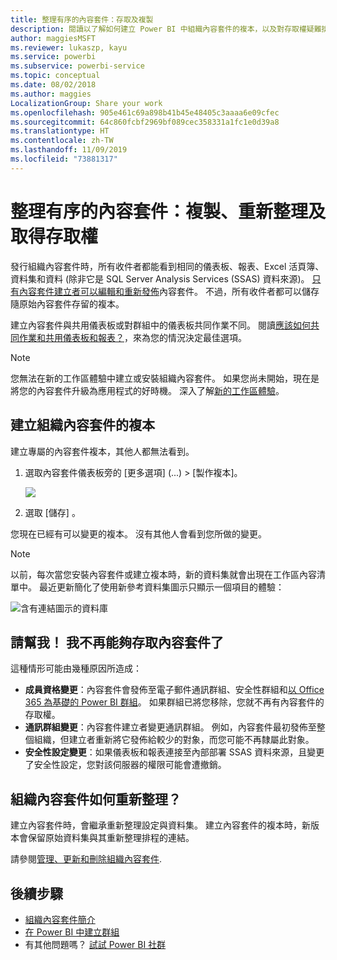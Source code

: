 ```yaml
---
title: 整理有序的內容套件：存取及複製
description: 閱讀以了解如何建立 Power BI 中組織內容套件的複本，以及對存取權疑難排解
author: maggiesMSFT
ms.reviewer: lukaszp, kayu
ms.service: powerbi
ms.subservice: powerbi-service
ms.topic: conceptual
ms.date: 08/02/2018
ms.author: maggies
LocalizationGroup: Share your work
ms.openlocfilehash: 905e461c69a898b41b45e48405c3aaaa6e09cfec
ms.sourcegitcommit: 64c860fcbf2969bf089cec358331a1fc1e0d39a8
ms.translationtype: HT
ms.contentlocale: zh-TW
ms.lasthandoff: 11/09/2019
ms.locfileid: "73881317"
---
```

# <a name="organizational-content-packs-copy-refresh-and-get-access"></a>整理有序的內容套件：複製、重新整理及取得存取權

發行組織內容套件時，所有收件者都能看到相同的儀表板、報表、Excel 活頁簿、資料集和資料 (除非它是 SQL Server Analysis Services (SSAS) 資料來源)。  [只有內容套件建立者可以編輯和重新發佈](service-organizational-content-pack-manage-update-delete.md)內容套件。  不過，所有收件者都可以儲存隨原始內容套件存留的複本。

建立內容套件與共用儀表板或對群組中的儀表板共同作業不同。 閱讀[應該如何共同作業和共用儀表板和報表？](service-how-to-collaborate-distribute-dashboards-reports.md)，來為您的情況決定最佳選項。

> [!NOTE]
> 您無法在新的工作區體驗中建立或安裝組織內容套件。 如果您尚未開始，現在是將您的內容套件升級為應用程式的好時機。 深入了解[新的工作區體驗](service-create-the-new-workspaces.md)。
>

## <a name="create-a-copy-of-an-organizational-content-pack"></a>建立組織內容套件的複本
建立專屬的內容套件複本，其他人都無法看到。

1. 選取內容套件儀表板旁的 [更多選項]  (...) > [製作複本]。

    ![](media/service-organizational-content-pack-copy-refresh-access/power-bi-create-copy-organizational-content-pack.png)
2. 選取 [儲存]  。  

您現在已經有可以變更的複本。 沒有其他人會看到您所做的變更。

> [!NOTE]
> 以前，每次當您安裝內容套件或建立複本時，新的資料集就會出現在工作區內容清單中。 最近更新簡化了使用新參考資料集圖示只顯示一個項目的體驗：
>
> ![含有連結圖示的資料庫](media/service-organizational-content-pack-copy-refresh-access/power-bi-dataset-reference-icon.png)
>

## <a name="help--i-can-no-longer-access-the-content-pack"></a>請幫我！  我不再能夠存取內容套件了
這種情形可能由幾種原因所造成：

* **成員資格變更**：內容套件會發佈至電子郵件通訊群組、安全性群組和[以 Office 365 為基礎的 Power BI 群組](https://support.office.com/article/Create-a-group-in-Office-365-7124dc4c-1de9-40d4-b096-e8add19209e9)。  如果群組已將您移除，您就不再有內容套件的存取權。
* **通訊群組變更**：內容套件建立者變更通訊群組。 例如，內容套件最初發佈至整個組織，但建立者重新將它發佈給較少的對象，而您可能不再隸屬此對象。
* **安全性設定變更**：如果儀表板和報表連接至內部部署 SSAS 資料來源，且變更了安全性設定，您對該伺服器的權限可能會遭撤銷。

## <a name="how-are-organizational-content-packs-refreshed"></a>組織內容套件如何重新整理？
建立內容套件時，會繼承重新整理設定與資料集。  建立內容套件的複本時，新版本會保留原始資料集與其重新整理排程的連結。

請參閱[管理、更新和刪除組織內容套件](service-organizational-content-pack-manage-update-delete.md).

## <a name="next-steps"></a>後續步驟
* [組織內容套件簡介](service-organizational-content-pack-introduction.md)
* [在 Power BI 中建立群組](service-create-distribute-apps.md)
* 有其他問題嗎？ [試試 Power BI 社群](https://community.powerbi.com/)
